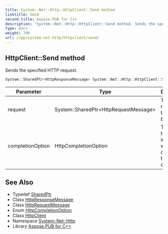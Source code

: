```yaml
---
title: System::Net::Http::HttpClient::Send method
linktitle: Send
second_title: Aspose.PUB for C++
description: 'System::Net::Http::HttpClient::Send method. Sends the specified HTTP request in C++.'
type: docs
weight: 700
url: /cpp/system.net.http/httpclient/send/
---
```

## HttpClient::Send method


Sends the specified HTTP request.

```cpp
System::SharedPtr<HttpResponseMessage> System::Net::Http::HttpClient::Send(System::SharedPtr<HttpRequestMessage> request, HttpCompletionOption completionOption)
```


| Parameter | Type | Description |
| --- | --- | --- |
| request | System::SharedPtr\<HttpRequestMessage\> | The HTTP request that must be sent. |
| completionOption | HttpCompletionOption | The value that indicates when to complete the operation. |

## See Also

* Typedef [SharedPtr](../../../system/sharedptr/)
* Class [HttpResponseMessage](../../httpresponsemessage/)
* Class [HttpRequestMessage](../../httprequestmessage/)
* Enum [HttpCompletionOption](../../httpcompletionoption/)
* Class [HttpClient](../)
* Namespace [System::Net::Http](../../)
* Library [Aspose.PUB for C++](../../../)
